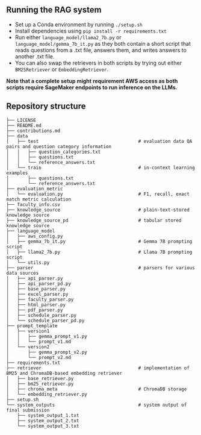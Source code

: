 ## Running the RAG system

- Set up a Conda environment by running `./setup.sh`
- Install dependencies using `pip install -r requirements.txt`
- Run either `language_model/llama2_7b.py` or `language_model/gemma_7b_it.py` as they both contain a short script that reads questions from a .txt file, answers them, and writes answers to another .txt file.
- You can also swap the retrievers in both scripts by trying out either `BM25Retriever` or `EmbeddingRetriever`.

**Note that a complete setup might requirement AWS access as both scripts require SageMaker endpoints to run inference on the LLMs.**

## Repository structure

```commandline
├── LICENSE
├── README.md
├── contributions.md
├── data
│   ├── test                                     # evaluation data QA pairs and question category information
│   │   ├── question_categories.txt
│   │   ├── questions.txt
│   │   └── reference_answers.txt
│   └── train                                    # in-context learning examples
│       ├── questions.txt
│       └── reference_answers.txt
├── evaluation_metric                                  
│   └── evaluation.py                            # F1, recall, exact match metric calculation
├── faculty_info.csv
├── knowledge_source                             # plain-text-stored knowledge source
├── knowledge_source_pd                          # tabular stored knowledge source
├── language_model
│   ├── aws_config.py
│   ├── gemma_7b_it.py                           # Gemma 7B prompting script
│   ├── llama2_7b.py                             # Llama 7B prompting script
│   └── utils.py
├── parser                                       # parsers for various data sources
│   ├── api_parser.py
│   ├── api_parser_pd.py
│   ├── base_parser.py
│   ├── excel_parser.py
│   ├── faculty_parser.py
│   ├── html_parser.py
│   ├── pdf_parser.py
│   ├── schedule_parser.py
│   └── schedule_parser_pd.py
├── prompt_template
│   ├── version1
│   │   ├── gemma_prompt_v1.py
│   │   └── prompt_v1.md
│   └── version2
│       ├── gemma_prompt_v2.py
│       └── prompt_v2.md
├── requirements.txt
├── retriever                                    # implementation of BM25 and ChromaDB-based embedding retriever
│   ├── base_retriever.py
│   ├── bm25_retriever.py
│   ├── chroma_meta                              # ChromaDB storage
│   └── embedding_retriever.py
├── setup.sh
└── system_outputs                               # system output of final submission
    ├── system_output_1.txt
    ├── system_output_2.txt
    └── system_output_3.txt
```